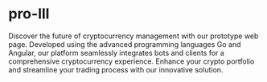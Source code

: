# pro-lll

Discover the future of cryptocurrency management with our prototype web page.
Developed using the advanced programming languages Go and Angular, our platform seamlessly integrates bots and clients for a comprehensive cryptocurrency experience.
Enhance your crypto portfolio and streamline your trading process with our innovative solution.
